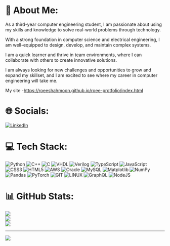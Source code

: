 # 💫 About Me:
As a third-year computer engineering student, I am passionate about using my skills and knowledge to solve real-world problems through technology. 

With a strong foundation in computer science and electrical engineering, I am well-equipped to design, develop, and maintain complex systems. 

I am a quick learner and thrive in team environments, where I can collaborate with others to create innovative solutions. 

I am always looking for new challenges and opportunities to grow and expand my skillset, and I am excited to see where my career in computer engineering will take me.

My site -https://roeeshahmoon.github.io/roee-protfolio/index.html


# 🌐 Socials:
[![LinkedIn](https://img.shields.io/badge/LinkedIn-%230077B5.svg?style=for-the-badge&logo=linkedin&logoColor=white)](https://www.linkedin.com/in/roee-shahmoon-9a2785237/) 

# 💻 Tech Stack:
![Python](https://img.shields.io/badge/python-3670A0?style=for-the-badge&logo=python&logoColor=ffdd54)  ![C++](https://img.shields.io/badge/c++-%2300599C.svg?style=for-the-badge&logo=c%2B%2B&logoColor=white) ![C](https://img.shields.io/badge/c-%2300599C.svg?style=for-the-badge&logo=c&logoColor=white) ![VHDL](https://img.shields.io/badge/VHDL-%23FFD000.svg?style=for-the-badge&logo=VHDL&logoColor=white) ![Verilog](https://img.shields.io/badge/Verilog-%23000000.svg?style=for-the-badge&logo=Verilog&logoColor=white) ![TypeScript](https://img.shields.io/badge/typescript-%23007ACC.svg?style=for-the-badge&logo=typescript&logoColor=white) ![JavaScript](https://img.shields.io/badge/javascript-%23323330.svg?style=for-the-badge&logo=javascript&logoColor=%23F7DF1E) ![CSS3](https://img.shields.io/badge/css3-%231572B6.svg?style=for-the-badge&logo=css3&logoColor=white) ![HTML5](https://img.shields.io/badge/html5-%23E34F26.svg?style=for-the-badge&logo=html5&logoColor=white) ![AWS](https://img.shields.io/badge/AWS-%23FF9900.svg?style=for-the-badge&logo=amazon-aws&logoColor=white) ![Oracle](https://img.shields.io/badge/Oracle-F80000?style=for-the-badge&logo=oracle&logoColor=white) ![MySQL](https://img.shields.io/badge/mysql-%2300000f.svg?style=for-the-badge&logo=mysql&logoColor=white) ![Matplotlib](https://img.shields.io/badge/Matplotlib-%23ffffff.svg?style=for-the-badge&logo=Matplotlib&logoColor=black) ![NumPy](https://img.shields.io/badge/numpy-%23013243.svg?style=for-the-badge&logo=numpy&logoColor=white) ![Pandas](https://img.shields.io/badge/pandas-%23150458.svg?style=for-the-badge&logo=pandas&logoColor=white) ![PyTorch](https://img.shields.io/badge/PyTorch-%23EE4C2C.svg?style=for-the-badge&logo=PyTorch&logoColor=white) ![GIT](https://img.shields.io/badge/Git-fc6d26?style=for-the-badge&logo=git&logoColor=white) ![LINUX](https://img.shields.io/badge/Linux-FCC624?style=for-the-badge&logo=linux&logoColor=black) ![GraphQL](https://img.shields.io/badge/-GraphQL-E10098?style=for-the-badge&logo=graphql&logoColor=white) ![NodeJS](https://img.shields.io/badge/node.js-6DA55F?style=for-the-badge&logo=node.js&logoColor=white)

# 📊 GitHub Stats:
![](https://github-readme-stats.vercel.app/api?username=Roeeshahmoon&theme=dark&hide_border=false&include_all_commits=false&count_private=false)<br/>
![](https://github-readme-streak-stats.herokuapp.com/?user=Roeeshahmoon&theme=dark&hide_border=false)<br/>
![](https://github-readme-stats.vercel.app/api/top-langs/?username=Roeeshahmoon&theme=dark&hide_border=false&include_all_commits=false&count_private=false&layout=compact)

---
[![](https://visitcount.itsvg.in/api?id=Roeeshahmoon&icon=0&color=0)](https://visitcount.itsvg.in)

<!-- Proudly created with GPRM ( https://gprm.itsvg.in ) -->
